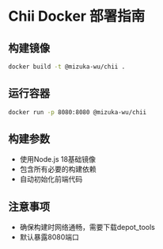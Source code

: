 # Chii Docker 部署指南

## 构建镜像

```bash
docker build -t @mizuka-wu/chii .
```

## 运行容器

```bash
docker run -p 8080:8080 @mizuka-wu/chii
```

## 构建参数

- 使用Node.js 18基础镜像
- 包含所有必要的构建依赖
- 自动初始化前端代码

## 注意事项

- 确保构建时网络通畅，需要下载depot_tools
- 默认暴露8080端口
